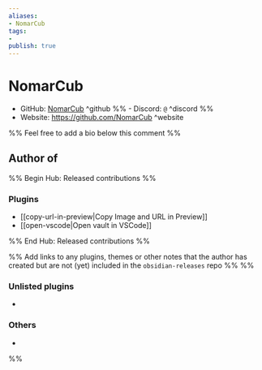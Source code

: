 ```yaml
---
aliases:
- NomarCub
tags: 
- 
publish: true
---
```


# NomarCub

- GitHub: [NomarCub](https://github.com/NomarCub/) ^github
%% - Discord: `@` ^discord %%
- Website: <https://github.com/NomarCub> ^website
<!-- - [[Publish sites|Publish site]]: ^publish -->

%% Feel free to add a bio below this comment %%


## Author of

%% Begin Hub: Released contributions %%
### Plugins
- [[copy-url-in-preview|Copy Image and URL in Preview]]
- [[open-vscode|Open vault in VSCode]]

%% End Hub: Released contributions %%

%% Add links to any plugins, themes or other notes that the author has created but are not (yet) included in the `obsidian-releases` repo %%
%%
### Unlisted plugins

- 

### Others

- 
%%

<!--
## Sponsor this author

- [[GitHub sponsors]]: [Sponsor @NomarCub on GitHub Sponsors](https://github.com/sponsors/NomarCub) ^github-sponsor
- [[Buy me a coffee]]: ^buy-me-a-coffee
- [[PayPal]]: ^paypal
- [[Patreon]]: ^patreon

-->

<!--
## Follow this author

- [[YouTube Channels|On YouTube]]: ^youtube
- Twitter: ^twitter
- ...
-->